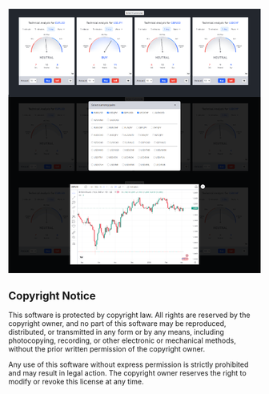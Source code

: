 ![wise viewer](./public//images/wv.png)

## Copyright Notice

This software is protected by copyright law. All rights are reserved by the copyright owner, and no part of this software may be reproduced, distributed, or transmitted in any form or by any means, including photocopying, recording, or other electronic or mechanical methods, without the prior written permission of the copyright owner.

Any use of this software without express permission is strictly prohibited and may result in legal action. The copyright owner reserves the right to modify or revoke this license at any time.

